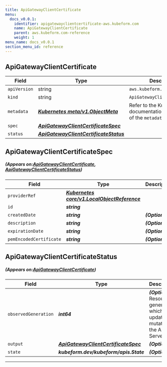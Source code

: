 ```yaml
---
title: ApiGatewayClientCertificate
menu:
  docs_v0.0.1:
    identifier: apigatewayclientcertificate-aws.kubeform.com
    name: ApiGatewayClientCertificate
    parent: aws.kubeform.com-reference
    weight: 1
menu_name: docs_v0.0.1
section_menu_id: reference
---
```


## ApiGatewayClientCertificate
| Field | Type | Description |
| ------ | ----- | ----------- |
| `apiVersion` | string | `aws.kubeform.com/v1alpha1` |
|    `kind` | string | `ApiGatewayClientCertificate` |
| `metadata` | ***[Kubernetes meta/v1.ObjectMeta](https://kubernetes.io/docs/reference/generated/kubernetes-api/v1.13/#objectmeta-v1-meta)***|Refer to the Kubernetes API documentation for the fields of the `metadata` field.|
| `spec` | ***[ApiGatewayClientCertificateSpec](#ApiGatewayClientCertificateSpec)***||
| `status` | ***[ApiGatewayClientCertificateStatus](#ApiGatewayClientCertificateStatus)***||
## ApiGatewayClientCertificateSpec
##### (Appears on:[ApiGatewayClientCertificate](#ApiGatewayClientCertificate), [ApiGatewayClientCertificateStatus](#ApiGatewayClientCertificateStatus))
| Field | Type | Description |
| ------ | ----- | ----------- |
| `providerRef` | ***[Kubernetes core/v1.LocalObjectReference](https://kubernetes.io/docs/reference/generated/kubernetes-api/v1.13/#localobjectreference-v1-core)***||
| `id` | ***string***||
| `createdDate` | ***string***| ***(Optional)*** |
| `description` | ***string***| ***(Optional)*** |
| `expirationDate` | ***string***| ***(Optional)*** |
| `pemEncodedCertificate` | ***string***| ***(Optional)*** |
## ApiGatewayClientCertificateStatus
##### (Appears on:[ApiGatewayClientCertificate](#ApiGatewayClientCertificate))
| Field | Type | Description |
| ------ | ----- | ----------- |
| `observedGeneration` | ***int64***| ***(Optional)*** Resource generation, which is updated on mutation by the API Server.|
| `output` | ***[ApiGatewayClientCertificateSpec](#ApiGatewayClientCertificateSpec)***| ***(Optional)*** |
| `state` | ***kubeform.dev/kubeform/apis.State***| ***(Optional)*** |
---
